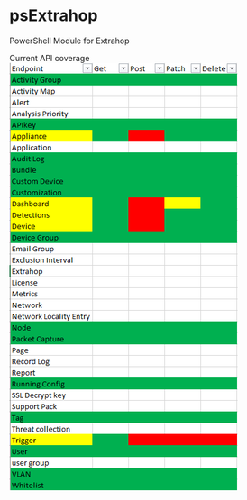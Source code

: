 # psExtrahop
PowerShell Module for Extrahop

Current API coverage
![Current API coverage](https://github.com/hematic/Storage/raw/master/CurrentExtrahopAPICoverage.PNG)
